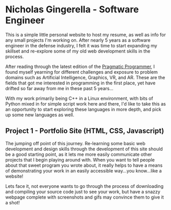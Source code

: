 # Nicholas Gingerella - Software Engineer
This is a simple little personal website to host my resume, as well as info for any small projects I'm working on.
After nearly 5 years as a software engineer in the defense industry, I felt it was time to start expanding my skillset
and re-explore some of my old web development skills in the process.

After reading through the latest edition of the
[Pragmatic Programmer](https://pragprog.com/book/tpp20/the-pragmatic-programmer-20th-anniversary-edition), I found myself yearning
for different challenges and exposure to problem domains such as Artificial Intelligence, Graphics, VR, and AR. These are the fields
that got me interested in programming in the first place, yet have drifted so far away from me in these past 5 years...

With my work primarily being C++ in a Linux environment, with bits of Python mixed in for simple script work here and there,
I'd like to take this as an opportunity to start exploring these languages in more depth, and pick up some new languages as well.


## Project 1 - Portfolio Site (HTML, CSS, Javascript)
The jumping off point of this journey. Re-learning some basic web development and design skills through the development of this
site should be a good starting point, as it lets me more easily communicate other projects that I begin playing around with.
When you want to tell people about that sweet program you wrote about, it really helps to have a means of demonstrating your work
in an easily accessible way...you know...like a website!

Lets face it, not everyone wants to go through the process of downloading
and compiling your source code just to see your work, but have a snazzy webpage complete with screenshots and gifs may convince them
to give it a shot!
